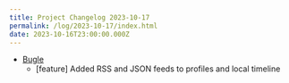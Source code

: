 ```yaml
---
title: Project Changelog 2023-10-17
permalink: /log/2023-10-17/index.html
date: 2023-10-16T23:00:00.000Z
---
```


- [Bugle](https://bugle.lol) 
    - [feature] Added RSS and JSON feeds to profiles and local timeline